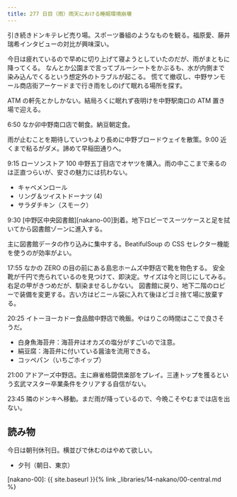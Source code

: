```yaml
---
title: 277 日目（雨）雨天における睡眠環境崩壊
---
```


引き続きドンキテレビ売り場。スポーツ番組のようなものを観る。福原愛、藤井瑞希インタビューの対比が興味深い。

今日は疲れているので早めに切り上げて寝ようとしていたのだが、雨がまともに降ってくる。
なんとか公園まで言ってブルーシートをかぶるも、水が内側まで染み込んでくるという想定外のトラブルが起こる。
慌てて撤収し、中野サンモール商店街アーケードまで行き雨をしのげて眠れる場所を探す。

ATM の軒先とかしかない。結局ろくに眠れず夜明けを中野駅南口の ATM 置き場で迎える。

6:50 なか卯中野南口店で朝食。納豆朝定食。

雨が止むことを期待していつもより長めに中野ブロードウェイを散策。9:00 近くまで粘るがダメ。諦めて早稲田通りへ。

9:15 ローソンストア 100 中野五丁目店でオヤツを購入。雨の中ここまで来るのは正直つらいが、安さの魅力には抗わない。

* キャベメンロール
* リング＆ツイストドーナツ (4)
* サラダチキン（スモーク）

9:30 [中野区中央図書館][nakano-00]到着。地下ロビーでスーツケースと足を拭いてから図書館ゾーンに進入する。

主に図書館データの作り込みに集中する。BeatifulSoup の CSS セレクター機能を使うのが効率がよい。

17:55 なかの ZERO の目の前にある島忠ホームズ中野店で靴を物色する。
安全靴が千円で売られているのを見つけて、即決定。サイズは今と同じにしてみる。右足の甲がきつめだが、馴染ませるしかない。
図書館に戻り、地下二階のロビーで装備を変更する。古い方はビニール袋に入れて後ほどゴミ捨て場に放棄する。

20:25 イトーヨーカドー食品館中野店で晩飯。やはりこの時間はここで良さそうだ。

* 白身魚海苔弁：海苔弁はオカズの塩分がすごいので注意。
* 絹豆腐：海苔弁に付いている醤油を流用できる。
* コッペパン（いちごホイップ）

21:00 アドアーズ中野店。主に麻雀格闘倶楽部をプレイ。三連トップを獲るという玄武マスター卒業条件をクリアする自信がない。

23:45 隣のドンキへ移動。まだ雨が降っているので、今晩こそやむまでは店を出ない。

## 読み物

今日は朝刊休刊日。横並びで休むのはやめて欲しい。

* 夕刊（朝日、東京）

[nakano-00]: {{ site.baseurl }}{% link _libraries/14-nakano/00-central.md %}

